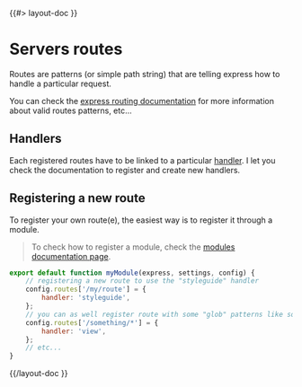 <!--
/**
 * @name            Routes
 * @namespace       doc.servers
 * @type            Markdown
 * @platform        md
 * @status          stable
 * @menu            Documentation / Servers           /doc/servers/routes
 *
 * @since           2.0.0
 * @author    Olivier Bossel <olivier.bossel@gmail.com> (https://olivierbossel.com)
 */
-->

{{#> layout-doc }}

# Servers routes

Routes are patterns (or simple path string) that are telling express how to handle a particular request.

You can check the [express routing documentation](https://expressjs.com/en/guide/routing.html) for more information about valid routes patterns, etc...

## Handlers

Each registered routes have to be linked to a particular [handler](/doc/servers/handlers). I let you check the documentation to register and create new handlers.

## Registering a new route

To register your own route(e), the easiest way is to register it through a module.

> To check how to register a module, check the [modules documentation page](/doc/servers/modules).

```js
export default function myModule(express, settings, config) {
    // registering a new route to use the "styleguide" handler
    config.routes['/my/route'] = {
        handler: 'styleguide',
    };
    // you can as well register route with some "glob" patterns like so:
    config.routes['/something/*'] = {
        handler: 'view',
    };
    // etc...
}
```

{{/layout-doc }}
